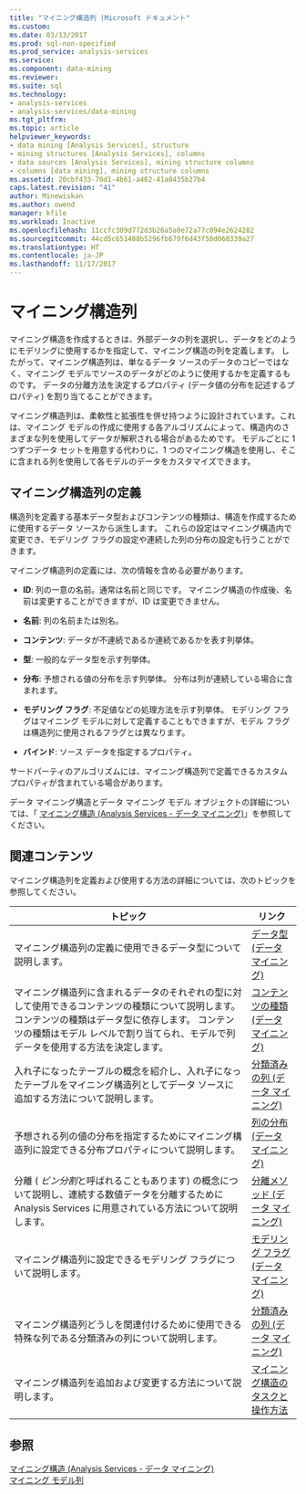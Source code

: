 ```yaml
---
title: "マイニング構造列 |Microsoft ドキュメント"
ms.custom: 
ms.date: 03/13/2017
ms.prod: sql-non-specified
ms.prod_service: analysis-services
ms.service: 
ms.component: data-mining
ms.reviewer: 
ms.suite: sql
ms.technology:
- analysis-services
- analysis-services/data-mining
ms.tgt_pltfrm: 
ms.topic: article
helpviewer_keywords:
- data mining [Analysis Services], structure
- mining structures [Analysis Services], columns
- data sources [Analysis Services], mining structure columns
- columns [data mining], mining structure columns
ms.assetid: 20cbf433-70d1-4b61-a462-41a8435b27b4
caps.latest.revision: "41"
author: Minewiskan
ms.author: owend
manager: kfile
ms.workload: Inactive
ms.openlocfilehash: 11ccfc309d772d3b26a5a0e72a77c094e2624282
ms.sourcegitcommit: 44cd5c651488b5296fb679f6d43f50d068339a27
ms.translationtype: HT
ms.contentlocale: ja-JP
ms.lasthandoff: 11/17/2017
---
```

# <a name="mining-structure-columns"></a>マイニング構造列
  マイニング構造を作成するときは、外部データの列を選択し、データをどのようにモデリングに使用するかを指定して、マイニング構造の列を定義します。 したがって、マイニング構造列は、単なるデータ ソースのデータのコピーではなく、マイニング モデルでソースのデータがどのように使用するかを定義するものです。 データの分離方法を決定するプロパティ (データ値の分布を記述するプロパティ) を割り当てることができます。  
  
 マイニング構造列は、柔軟性と拡張性を併せ持つように設計されています。これは、マイニング モデルの作成に使用する各アルゴリズムによって、構造内のさまざまな列を使用してデータが解釈される場合があるためです。 モデルごとに 1 つずつデータ セットを用意する代わりに、1 つのマイニング構造を使用し、そこに含まれる列を使用して各モデルのデータをカスタマイズできます。  
  
## <a name="defining-mining-structure-columns"></a>マイニング構造列の定義  
 構造列を定義する基本データ型およびコンテンツの種類は、構造を作成するために使用するデータ ソースから派生します。 これらの設定はマイニング構造内で変更でき、モデリング フラグの設定や連続した列の分布の設定も行うことができます。  
  
 マイニング構造列の定義には、次の情報を含める必要があります。  
  
-   **ID**: 列の一意の名前。通常は名前と同じです。 マイニング構造の作成後、名前は変更することができますが、ID は変更できません。  
  
-   **名前**: 列の名前または別名。  
  
-   **コンテンツ**: データが不連続であるか連続であるかを表す列挙体。  
  
-   **型**: 一般的なデータ型を示す列挙体。  
  
-   **分布**: 予想される値の分布を示す列挙体。 分布は列が連続している場合に含まれます。  
  
-   **モデリング フラグ**: 不足値などの処理方法を示す列挙体。 モデリング フラグはマイニング モデルに対して定義することもできますが、モデル フラグは構造列に使用されるフラグとは異なります。  
  
-   **バインド**: ソース データを指定するプロパティ。  
  
 サードパーティのアルゴリズムには、マイニング構造列で定義できるカスタム プロパティが含まれている場合があります。  
  
 データ マイニング構造とデータ マイニング モデル オブジェクトの詳細については、「 [マイニング構造 (Analysis Services - データ マイニング)](../../analysis-services/data-mining/mining-structures-analysis-services-data-mining.md)」を参照してください。  
  
## <a name="related-content"></a>関連コンテンツ  
 マイニング構造列を定義および使用する方法の詳細については、次のトピックを参照してください。  
  
|トピック|リンク|  
|-----------|-----------|  
|マイニング構造列の定義に使用できるデータ型について説明します。|[データ型 (データ マイニング)](../../analysis-services/data-mining/data-types-data-mining.md)|  
|マイニング構造列に含まれるデータのそれぞれの型に対して使用できるコンテンツの種類について説明します。 コンテンツの種類はデータ型に依存します。 コンテンツの種類はモデル レベルで割り当てられ、モデルで列データを使用する方法を決定します。|[コンテンツの種類 (データ マイニング)](../../analysis-services/data-mining/content-types-data-mining.md)|  
|入れ子になったテーブルの概念を紹介し、入れ子になったテーブルをマイニング構造列としてデータ ソースに追加する方法について説明します。|[分類済みの列 (データ マイニング)](../../analysis-services/data-mining/classified-columns-data-mining.md)|  
|予想される列の値の分布を指定するためにマイニング構造列に設定できる分布プロパティについて説明します。|[列の分布 (データ マイニング)](../../analysis-services/data-mining/column-distributions-data-mining.md)|  
|分離 ( *ビン分割*と呼ばれることもあります) の概念について説明し、連続する数値データを分離するために Analysis Services に用意されている方法について説明します。|[分離メソッド (データ マイニング)](../../analysis-services/data-mining/discretization-methods-data-mining.md)|  
|マイニング構造列に設定できるモデリング フラグについて説明します。|[モデリング フラグ (データ マイニング)](../../analysis-services/data-mining/modeling-flags-data-mining.md)|  
|マイニング構造列どうしを関連付けるために使用できる特殊な列である分類済みの列について説明します。|[分類済みの列 (データ マイニング)](../../analysis-services/data-mining/classified-columns-data-mining.md)|  
|マイニング構造列を追加および変更する方法について説明します。|[マイニング構造のタスクと操作方法](../../analysis-services/data-mining/mining-structure-tasks-and-how-tos.md)|  
  
## <a name="see-also"></a>参照  
 [マイニング構造 (Analysis Services - データ マイニング)](../../analysis-services/data-mining/mining-structures-analysis-services-data-mining.md)   
 [マイニング モデル列](../../analysis-services/data-mining/mining-model-columns.md)  
  
  
